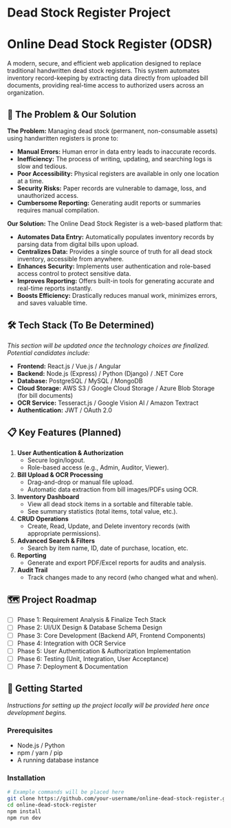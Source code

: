 ﻿# Dead Stock Register Project

# Online Dead Stock Register (ODSR)

A modern, secure, and efficient web application designed to replace traditional handwritten dead stock registers. This system automates inventory record-keeping by extracting data directly from uploaded bill documents, providing real-time access to authorized users across an organization.

## 🚀 The Problem & Our Solution

**The Problem:** Managing dead stock (permanent, non-consumable assets) using handwritten registers is prone to:
- **Manual Errors:** Human error in data entry leads to inaccurate records.
- **Inefficiency:** The process of writing, updating, and searching logs is slow and tedious.
- **Poor Accessibility:** Physical registers are available in only one location at a time.
- **Security Risks:** Paper records are vulnerable to damage, loss, and unauthorized access.
- **Cumbersome Reporting:** Generating audit reports or summaries requires manual compilation.

**Our Solution:** The Online Dead Stock Register is a web-based platform that:
- **Automates Data Entry:** Automatically populates inventory records by parsing data from digital bills upon upload.
- **Centralizes Data:** Provides a single source of truth for all dead stock inventory, accessible from anywhere.
- **Enhances Security:** Implements user authentication and role-based access control to protect sensitive data.
- **Improves Reporting:** Offers built-in tools for generating accurate and real-time reports instantly.
- **Boosts Efficiency:** Drastically reduces manual work, minimizes errors, and saves valuable time.

## 🛠️ Tech Stack (To Be Determined)

*This section will be updated once the technology choices are finalized. Potential candidates include:*
*   **Frontend:** React.js / Vue.js / Angular
*   **Backend:** Node.js (Express) / Python (Django) / .NET Core
*   **Database:** PostgreSQL / MySQL / MongoDB
*   **Cloud Storage:** AWS S3 / Google Cloud Storage / Azure Blob Storage (for bill documents)
*   **OCR Service:** Tesseract.js / Google Vision AI / Amazon Textract
*   **Authentication:** JWT / OAuth 2.0

## 📋 Key Features (Planned)

1.  **User Authentication & Authorization**
    *   Secure login/logout.
    *   Role-based access (e.g., Admin, Auditor, Viewer).
2.  **Bill Upload & OCR Processing**
    *   Drag-and-drop or manual file upload.
    *   Automatic data extraction from bill images/PDFs using OCR.
3.  **Inventory Dashboard**
    *   View all dead stock items in a sortable and filterable table.
    *   See summary statistics (total items, total value, etc.).
4.  **CRUD Operations**
    *   Create, Read, Update, and Delete inventory records (with appropriate permissions).
5.  **Advanced Search & Filters**
    *   Search by item name, ID, date of purchase, location, etc.
6.  **Reporting**
    *   Generate and export PDF/Excel reports for audits and analysis.
7.  **Audit Trail**
    *   Track changes made to any record (who changed what and when).

## 🗺️ Project Roadmap

- [ ] Phase 1: Requirement Analysis & Finalize Tech Stack
- [ ] Phase 2: UI/UX Design & Database Schema Design
- [ ] Phase 3: Core Development (Backend API, Frontend Components)
- [ ] Phase 4: Integration with OCR Service
- [ ] Phase 5: User Authentication & Authorization Implementation
- [ ] Phase 6: Testing (Unit, Integration, User Acceptance)
- [ ] Phase 7: Deployment & Documentation

## 🔮 Getting Started

*Instructions for setting up the project locally will be provided here once development begins.*

### Prerequisites
*   Node.js / Python
*   npm / yarn / pip
*   A running database instance

### Installation
```bash
# Example commands will be placed here
git clone https://github.com/your-username/online-dead-stock-register.git
cd online-dead-stock-register
npm install
npm run dev
